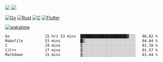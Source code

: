 [![](https://img.shields.io/badge/Windows_11-Pro-292e33?style=flat-square&logo=windows&logoColor=ffffff)](https://www.microsoft.com/en-us/windows/)
[![](https://img.shields.io/badge/macOS-Sequoia-292e33?style=flat-square&logo=apple&logoColor=ffffff)](https://www.apple.com/macbook-pro/) 

[![Go](https://img.shields.io/badge/-Go-DEA584?style=flat&logo=go&logoColor=000000)](https://golang.org/)
[![Rust](https://img.shields.io/badge/-Rust-DEA584?style=flat&logo=rust&logoColor=000000)](https://www.rust-lang.org)
[![C](https://img.shields.io/badge/--DEA584?style=flat&logo=c&logoColor=000000)](https://www.c-language.org/)
[![Flutter](https://img.shields.io/badge/-Flutter-DEA584?style=flat&logo=flutter&logoColor=000000)](https://flutter.dev/)

[![wakatime](https://wakatime.com/badge/user/9bb0c784-91ca-4b5c-8e9c-b13ece0f7b09.svg)](https://wakatime.com/@9bb0c784-91ca-4b5c-8e9c-b13ece0f7b09)


<!--START_SECTION:waka-->

```txt
Go                15 hrs 53 mins  █████████████████████▓░░░   86.82 %
Makefile          53 mins         █▒░░░░░░░░░░░░░░░░░░░░░░░   04.84 %
C                 19 mins         ▒░░░░░░░░░░░░░░░░░░░░░░░░   01.78 %
C/C++             17 mins         ▒░░░░░░░░░░░░░░░░░░░░░░░░   01.57 %
Markdown          15 mins         ▒░░░░░░░░░░░░░░░░░░░░░░░░   01.44 %
```

<!--END_SECTION:waka-->
